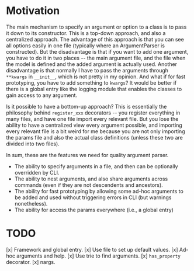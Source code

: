 # Motivation
The main mechanism to specify an argument or option to a class is to pass it down to its constructor. This is a top-down approach, and also a centralized approach. The advantage of this approach is that you can see all options easily in one file (typically where an ArgumentParser is constructed). But the disadvantage is that if you want to add one argument, you have to do it in two places -- the main argument file, and the file when the model is defined and the added argument is actually used. Another disadvantage is that normally I have to pass the arguments through `**kwargs` in `__init__`, which is not pretty in my opinion. And what if for fast prototyping, you have to add something to `kwargs`? It would be better if there is a global entry like the logging module that enables the classes to gain access to any argument. 

Is it possible to have a bottom-up approach? This is essentially the philosophy behind `register_xxx` decorators -- you register everything in many files, and have one file import every relevant file. But you lose the ability to have a centralized view every argument possible, and importing every relevant file is a bit weird for me because you are not only importing the params file and also the actual class definitions (unless these two are divided into two files). 

In sum, these are the features we need for quality argument parser.
* The ability to specify arguments in a file, and then can be optionally overridden by CLI.
* The ability to nest arguments, and also share arguments across commands (even if they are not descendents and ancestors).
* The ability for fast prototyping by allowing some ad-hoc arguments to be added and used without triggering errors in CLI (but warnings nonetheless). 
* The ability for access the params everywhere (i.e., a global entry)

# TODO
[x] Framework and global entry.
[x] Use file to set up default values.
[x] Ad-hoc arguments and help.
[x] Use trie to find arguments.
[x] `has_property` decorator.
[x] nargs.

